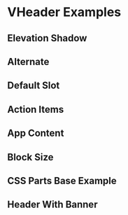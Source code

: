 # VHeader Examples

## Elevation Shadow

<code-tab no-padding>
<template #example>
<ElevationShadowExample/>
</template>
<template #code>

```vue
<!--@include: ./components/header/ElevationShadowExample.vue-->
```
</template>
</code-tab>


## Alternate

<code-tab no-padding>
<template #example>
<AlternateExample/>
</template>
<template #code>

```vue
<!--@include: ./components/header/AlternateExample.vue-->
```
</template>
</code-tab>


## Default Slot

<code-tab no-padding>
<template #example>
<DefaultSlotExample/>
</template>
<template #code>

```vue
<!--@include: ./components/header/DefaultSlotExample.vue-->
```
</template>
</code-tab>


## Action Items

<code-tab no-padding>
<template #example>
<ActionItemsExample/>
</template>
<template #code>

```vue
<!--@include: ./components/header/ActionItemsExample.vue-->
```
</template>
</code-tab>


## App Content

<code-tab no-padding>
<template #example>
<AppContentExample/>
</template>
<template #code>

```vue
<!--@include: ./components/header/AppContentExample.vue-->
```
</template>
</code-tab>


## Block Size

<code-tab no-padding>
<template #example>
<BlockSizeExample/>
</template>
<template #code>

```vue
<!--@include: ./components/header/BlockSizeExample.vue-->
```
</template>
</code-tab>


## CSS Parts Base Example

<code-tab no-padding>
<template #example>
<BaseExample/>
</template>
<template #code>

```vue
<!--@include: ./components/header/BaseExample.vue-->
```
</template>
</code-tab>


## Header With Banner

<code-tab no-padding>
<template #example>
<HeaderWithBannerExample/>
</template>
<template #code>

```vue
<!--@include: ./components/header/HeaderWithBannerExample.vue-->
```
</template>
</code-tab>

<script setup lang="ts">
import CodeTab from '../custom/CodeTab.vue';
import { defineClientComponent } from 'vitepress';

const ElevationShadowExample = defineClientComponent(() =>  import("./components/header/ElevationShadowExample.vue"));
const AlternateExample = defineClientComponent(() =>  import("./components/header/AlternateExample.vue"));
const DefaultSlotExample = defineClientComponent(() => import("./components/header/DefaultSlotExample.vue"));
const ActionItemsExample = defineClientComponent(() => import("./components/header/ActionItemsExample.vue"));
const AppContentExample = defineClientComponent(() => import("./components/header/AppContentExample.vue"));
const BlockSizeExample = defineClientComponent(() => import("./components/header/BlockSizeExample.vue"));
const BaseExample = defineClientComponent(() => import("./components/header/BaseExample.vue"));
const HeaderWithBannerExample = defineClientComponent(() => import("./components/header/HeaderWithBannerExample.vue"))
</script>
